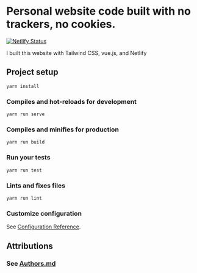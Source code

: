 # Personal website code built with no trackers, no cookies.
[![Netlify Status](https://api.netlify.com/api/v1/badges/a026dcc6-920b-4f08-b6ff-535e61f4190a/deploy-status)](https://app.netlify.com/sites/heuristic-mccarthy-2e808b/deploys)

I built this website with Tailwind CSS, vue.js, and Netlify

## Project setup

```
yarn install
```

### Compiles and hot-reloads for development

```
yarn run serve
```

### Compiles and minifies for production

```
yarn run build
```

### Run your tests

```
yarn run test
```

### Lints and fixes files

```
yarn run lint
```

### Customize configuration

See [Configuration Reference](https://cli.vuejs.org/config/).

## Attributions

### See [Authors.md](AUTHORS.md)
